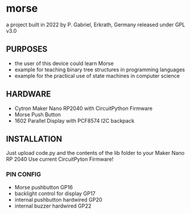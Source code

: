 # morse

a project built in 2022 by P. Gabriel, Erkrath, Germany
released under GPL v3.0

## PURPOSES
 - the user of this device could learn Morse
 - example for teaching binary tree structures in programming languages
 - example for the practical use of state machines in computer science

## HARDWARE
 - Cytron Maker Nano RP2040 with CircuitPython Firmware
 - Morse Push Button
 - 1602 Parallel Display with PCF8574 I2C backpack

## INSTALLATION
Just upload code.py and the contents of the lib folder to your Maker Nano RP 2040
Use current CircuitPyton Firmware!

### PIN CONFIG
 - Morse pushbutton GP16
 - backlight control for display GP17
 - internal pushbutton hardwired GP20
 - internal buzzer hardwired GP22
